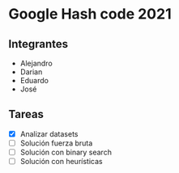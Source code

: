 # Google Hash code 2021
## Integrantes
- Alejandro
- Darian
- Eduardo
- José

## Tareas
- [x] Analizar datasets
- [ ] Solución fuerza bruta
- [ ] Solución con binary search
- [ ] Solución con heurísticas
